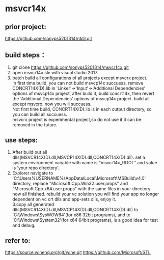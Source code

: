 # msvcr14x

## prior project:
https://github.com/sonyps5201314/ntdll.git

## build steps：
1. git clone https://github.com/sonyps5201314/msvcr14x.git  
2. open msvcr14x.sln with visual studio 2017.  
3. batch build all configurations of all projects except msvcrx project.  
In first time build, you can not build msvcp14x succuess, remove CONCRT14X(D).lib in 'Linker'->'Input'->'Additional Dependencies' options of msvcp14x project, after build it, build concrt14x, then revert the 'Additional Dependencies' options of msvcp14x project. build all except msvcrx. now you will succuess.  
Not first time build, CONCRT14X(D).lib is in each output directory, so you can build all succuess.  
msvcrx project is experimental project,so do not use it,it can be removed in the future.  
  
## use steps:
1. After build out all dlls(MSVCR14X(D).dll,MSVCP14X(D).dll,CONCRT14X(D).dll). set a system environment variable with name is "msvcr14x_ROOT" and value is 'your repo directory'.  
2. Explorer navigate to 'C:\Users\%USERNAME%\AppData\Local\Microsoft\MSBuild\v4.0\' directory, replace "Microsoft.Cpp.Win32.user.props" and "Microsoft.Cpp.x64.user.props" with the same files in your directory. now all finished. rebuild your vc solution you will find your app no longer dependent on vc crt dlls and app-sets dlls, enjoy it.  
3.copy all generated dlls(MSVCR14X(D).dll,MSVCP14X(D).dll,CONCRT14X(D).dll) to 'C:\Windows\SysWOW64'(for x86 32bit programs), and to 'C:\Windows\System32'(for x64 64bit programs), is a good idea for test and debug.

## refer to:
https://source.winehq.org/git/wine.git
https://github.com/Microsoft/STL
